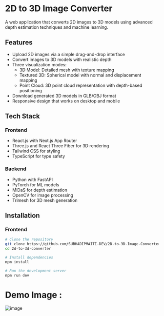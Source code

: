 # 2D to 3D Image Converter

A web application that converts 2D images to 3D models using advanced depth estimation techniques and machine learning.


## Features

- Upload 2D images via a simple drag-and-drop interface
- Convert images to 3D models with realistic depth
- Three visualization modes:
  - 3D Model: Detailed mesh with texture mapping
  - Textured 3D: Spherical model with normal and displacement mapping
  - Point Cloud: 3D point cloud representation with depth-based positioning
- Download generated 3D models in GLB/OBJ format
- Responsive design that works on desktop and mobile

## Tech Stack

### Frontend
- React.js with Next.js App Router
- Three.js and React Three Fiber for 3D rendering
- Tailwind CSS for styling
- TypeScript for type safety

### Backend
- Python with FastAPI
- PyTorch for ML models
- MiDaS for depth estimation
- OpenCV for image processing
- Trimesh for 3D mesh generation

## Installation

### Frontend

```bash
# Clone the repository
git clone https://github.com/SUBHADIPMAITI-DEV/2D-to-3D-Image-Converter.git
cd 2d-to-3d-converter

# Install dependencies
npm install

# Run the development server
npm run dev
```
# Demo Image : 
![image](https://github.com/user-attachments/assets/9ebd4285-8192-4bcb-9130-520d8eacf8c0)



